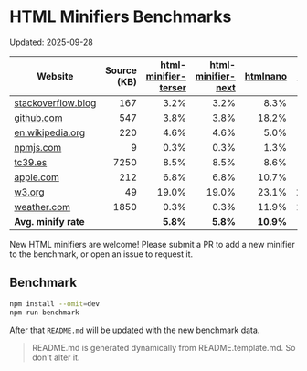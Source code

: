 # HTML Minifiers Benchmarks

Updated: 2025-09-28

[html-minifier-terser]: https://www.npmjs.com/package/html-minifier-terser/v/7.2.0
[html-minifier-next]: https://www.npmjs.com/package/html-minifier-next/v/2.1.4
[htmlnano]: https://www.npmjs.com/package/htmlnano/v/2.1.5
[minify]: https://www.npmjs.com/package/@tdewolff/minify/v/2.24.3
[minify-html]: https://www.npmjs.com/package/@minify-html/node/v/0.16.4

| Website                                                     | Source (KB) | [html-minifier-terser] | [html-minifier-next] | [htmlnano] | [minify] | [minify-html] |
| ----------------------------------------------------------- | ----------: | ---------------------: | -------------------: | ---------: | -------: | ------------: |
| [stackoverflow.blog](https://stackoverflow.blog/)           |         167 |                   3.2% |                 3.2% |       8.3% |     4.5% |          3.9% |
| [github.com](https://github.com/)                           |         547 |                   3.8% |                 3.8% |      18.2% |     8.1% |          6.5% |
| [en.wikipedia.org](https://en.wikipedia.org/wiki/Main_Page) |         220 |                   4.6% |                 4.6% |       5.0% |     6.2% |          3.0% |
| [npmjs.com](https://www.npmjs.com/package/eslint)           |           9 |                   0.3% |                 0.3% |       1.3% |     2.8% |          0.6% |
| [tc39.es](https://tc39.es/ecma262/)                         |        7250 |                   8.5% |                 8.5% |       8.6% |     9.5% |          9.1% |
| [apple.com](https://www.apple.com/)                         |         212 |                   6.8% |                 6.8% |      10.7% |     9.5% |          7.2% |
| [w3.org](https://www.w3.org/)                               |          49 |                  19.0% |                19.0% |      23.1% |    24.1% |         20.0% |
| [weather.com](https://weather.com)                          |        1850 |                   0.3% |                 0.3% |      11.9% |    11.7% |          0.7% |
| **Avg. minify rate**                                        |             |               **5.8%** |             **5.8%** |  **10.9%** | **9.5%** |      **6.4%** |

New HTML minifiers are welcome!
Please submit a PR to add a new minifier to the benchmark, or open an issue to request it.

## Benchmark

```bash
npm install --omit=dev
npm run benchmark
```

After that `README.md` will be updated with the new benchmark data.

> README.md is generated dynamically from README.template.md. So don't alter it.
